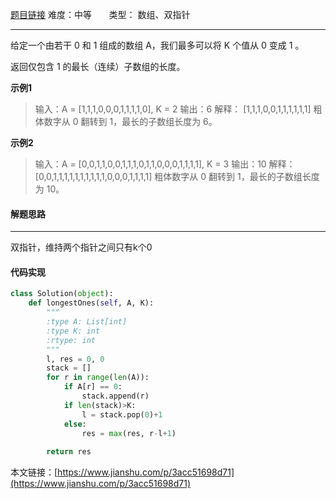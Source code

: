  [题目链接](https://leetcode-cn.com/problems/max-consecutive-ones-iii/)
难度：中等          &nbsp;&nbsp;&nbsp;&nbsp;&nbsp;&nbsp;类型：  数组、双指针
***
 给定一个由若干 0 和 1 组成的数组 A，我们最多可以将 K 个值从 0 变成 1 。

返回仅包含 1 的最长（连续）子数组的长度。

 
**示例1**
> 输入：A = [1,1,1,0,0,0,1,1,1,1,0], K = 2
输出：6
解释： 
[1,1,1,0,0,1,1,1,1,1,1]
粗体数字从 0 翻转到 1，最长的子数组长度为 6。

 **示例2**
>输入：A = [0,0,1,1,0,0,1,1,1,0,1,1,0,0,0,1,1,1,1], K = 3
输出：10
解释：
[0,0,1,1,1,1,1,1,1,1,1,1,0,0,0,1,1,1,1]
粗体数字从 0 翻转到 1，最长的子数组长度为 10。

 
#### 解题思路
***
 双指针，维持两个指针之间只有k个0



#### 代码实现
```python
class Solution(object):
    def longestOnes(self, A, K):
        """
        :type A: List[int]
        :type K: int
        :rtype: int
        """
        l, res = 0, 0
        stack = []
        for r in range(len(A)):
            if A[r] == 0:
                stack.append(r)
            if len(stack)>K:
                l = stack.pop(0)+1
            else:
                res = max(res, r-l+1)
                
        return res 
```

本文链接：[https://www.jianshu.com/p/3acc51698d71](https://www.jianshu.com/p/3acc51698d71)
